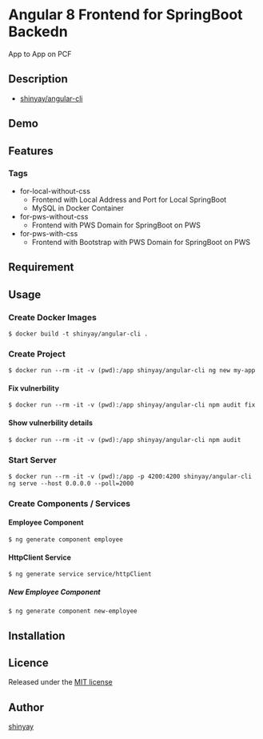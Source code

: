 # Angular 8 Frontend for SpringBoot Backedn

App to App on PCF

## Description

- [shinyay/angular-cli](https://cloud.docker.com/repository/docker/shinyay/angular-cli)

## Demo

## Features

### Tags

- for-local-without-css
  - Frontend with Local Address and Port for Local SpringBoot
  - MySQL in Docker Container
- for-pws-without-css
  - Frontend with PWS Domain for SpringBoot on PWS
- for-pws-with-css
  - Frontend with Bootstrap with PWS Domain for SpringBoot on PWS

## Requirement

## Usage
### Create Docker Images
```
$ docker build -t shinyay/angular-cli .
```
### Create Project
```
$ docker run --rm -it -v (pwd):/app shinyay/angular-cli ng new my-app
```

#### Fix vulnerbility
```
$ docker run --rm -it -v (pwd):/app shinyay/angular-cli npm audit fix
```

#### Show vulnerbility details
```
$ docker run --rm -it -v (pwd):/app shinyay/angular-cli npm audit
```

### Start Server
```
$ docker run --rm -it -v (pwd):/app -p 4200:4200 shinyay/angular-cli ng serve --host 0.0.0.0 --poll=2000
```

### Create Components / Services
#### Employee Component
```
$ ng generate component employee
```

#### HttpClient Service
```
$ ng generate service service/httpClient
```

##### New Employee Component
```
$ ng generate component new-employee
```

## Installation

## Licence

Released under the [MIT license](https://gist.githubusercontent.com/shinyay/56e54ee4c0e22db8211e05e70a63247e/raw/44f0f4de510b4f2b918fad3c91e0845104092bff/LICENSE)

## Author

[shinyay](https://github.com/shinyay)
